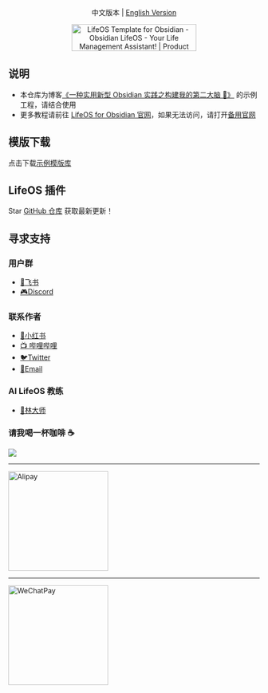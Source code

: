 
<p align="center">中文版本  |  <a title="English" href="https://github.com/quanru/obsidian-example-LifeOS/blob/main/README.md">English Version</a></p>

<div align="center">
  <a href="https://www.producthunt.com/posts/lifeos-template-for-obsidian?utm_source=badge-featured&utm_medium=badge&utm_souce=badge-lifeos&#0045;template&#0045;for&#0045;obsidian" target="_blank">
    <img src="https://api.producthunt.com/widgets/embed-image/v1/featured.svg?post_id=441390&theme=light" alt="LifeOS&#0032;Template&#0032;for&#0032;Obsidian - Obsidian&#0032;LifeOS&#0032;&#0045;&#0032;Your&#0032;Life&#0032;Management&#0032;Assistant&#0033; | Product Hunt" style="width: 250px; height: 54px;" width="250" height="54" />
  </a>
</div>

## 说明

- 本仓库为博客[《一种实用新型 Obsidian 实践之构建我的第二大脑 🧠》](https://quanru.github.io/2023/06/18/%E4%B8%80%E7%A7%8D%E5%AE%9E%E7%94%A8%E6%96%B0%E5%9E%8B%20Obsidian%20%E5%AE%9E%E8%B7%B5%E4%B9%8B%E6%9E%84%E5%BB%BA%E6%88%91%E7%9A%84%E7%AC%AC%E4%BA%8C%E5%A4%A7%E8%84%91%20%F0%9F%A7%A0/) 的示例工程，请结合使用
- 更多教程请前往 [LifeOS for Obsidian 官网](https://lifeos.vip/zh)，如果无法访问，请打开[备用官网](https://obsidian-life-os.zeabur.app)

## 模版下载

点击下载[示例模版库](https://github.com/quanru/obsidian-example-LifeOS/archive/refs/heads/chinese-version.zip)

## LifeOS 插件

Star [GitHub 仓库](https://github.com/quanru/obsidian-periodic-para) 获取最新更新！

## 寻求支持

### 用户群

- [👥飞书](https://applink.feishu.cn/client/chat/chatter/add_by_link?link_token=ba8p19af-4cdf-4c94-8a59-95cea664ea61)
- [🎮Discord](https://discord.gg/HZGanKEkuZ)

### 联系作者

- [📕小红书](https://www.xiaohongshu.com/user/profile/5b06db60f7e8b974ec6ff7fc)
- [📺 哔哩哔哩](https://space.bilibili.com/437191204)
- [🐦Twitter](https://twitter.com/quanruzhuoxiu)
- [📧Email](mailto:quanruzhuoxiu@gmail.com)

### AI LifeOS 教练

- [🤖林大师](https://doubao.com/bot/scE9Z4Ne)

### 请我喝一杯咖啡 ☕️

<a href="https://www.buymeacoffee.com/leyang"><img src="https://img.buymeacoffee.com/button-api/?text=Buy me a coffee&emoji=&slug=leyang&button_colour=40DCA5&font_colour=ffffff&font_family=Cookie&outline_colour=000000&coffee_colour=FFDD00" /></a>

---

<img alt="Alipay" src="https://quanru.github.io/img/alipay-qr.jpg" width="200"/>

---

<img alt="WeChatPay" src="https://quanru.github.io/img/wechat-qr.jpg" width="200"/>
